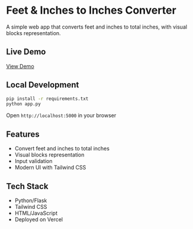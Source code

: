 # Feet & Inches to Inches Converter

A simple web app that converts feet and inches to total inches, with visual blocks representation.

## Live Demo

[View Demo](https://feet-inches-to-inches-converter.vercel.app)

## Local Development

```bash
pip install -r requirements.txt
python app.py
```

Open `http://localhost:5000` in your browser

## Features

- Convert feet and inches to total inches
- Visual blocks representation
- Input validation
- Modern UI with Tailwind CSS

## Tech Stack

- Python/Flask
- Tailwind CSS
- HTML/JavaScript
- Deployed on Vercel 